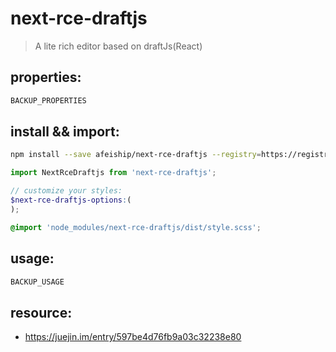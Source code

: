 # next-rce-draftjs
> A lite rich editor based on draftJs(React)

## properties:
```javascript
BACKUP_PROPERTIES
```

## install && import:
```bash
npm install --save afeiship/next-rce-draftjs --registry=https://registry.npm.taobao.org
```

```js
import NextRceDraftjs from 'next-rce-draftjs';
```

```scss
// customize your styles:
$next-rce-draftjs-options:(
);

@import 'node_modules/next-rce-draftjs/dist/style.scss';
```


## usage:
```jsx
BACKUP_USAGE
```

## resource:
- https://juejin.im/entry/597be4d76fb9a03c32238e80
